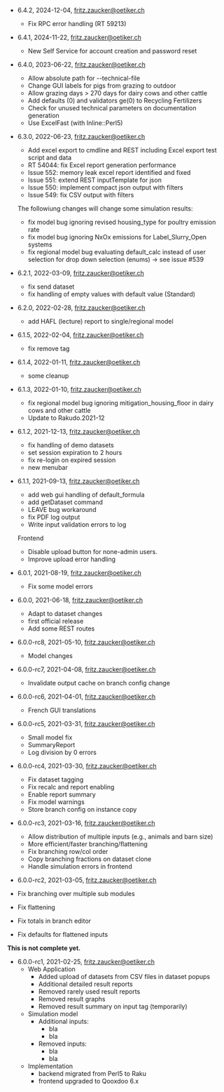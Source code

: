 - 6.4.2, 2024-12-04, fritz.zaucker@oetiker.ch
  - Fix RPC error handling (RT 59213)

- 6.4.1, 2024-11-22, fritz.zaucker@oetiker.ch
  - New Self Service for account creation and password reset

- 6.4.0, 2023-06-22, fritz.zaucker@oetiker.ch

  - Allow absolute path for --technical-file
  - Change GUI labels for pigs from grazing to outdoor
  - Allow grazing days > 270 days for dairy cows and other cattle
  - Add defaults (0) and validators ge(0) to Recycling Fertilizers
  - Check for unused technical parameters on documentation generation
  - Use ExcelFast (with Inline::Perl5)

- 6.3.0, 2022-06-23, fritz.zaucker@oetiker.ch

  - Add excel export to cmdline and REST
    including Excel export test script and data
  - RT 54044: fix Excel report generation performance
  - Issue 552: memory leak excel report identified and fixed
  - Issue 551: extend REST inputTemplate for json
  - Issue 550: implement compact json output with filters
  - Issue 549: fix CSV output with filters

  The followiung changes will change some simulation results:

  - fix model bug ignoring revised housing_type for poultry 
    emission rate
  - fix model bug ignoring NxOx emissions 
    for Label_Slurry_Open systems
  - fix regional model bug evaluating default_calc 
    instead of user selection for drop down selection
    (enums) -> see issue #539

- 6.2.1, 2022-03-09, fritz.zaucker@oetiker.ch

  - fix send dataset
  - fix handling of empty values with default value (Standard)

- 6.2.0, 2022-02-28, fritz.zaucker@oetiker.ch

  - add HAFL (lecture) report to single/regional model

- 6.1.5, 2022-02-04, fritz.zaucker@oetiker.ch

  - fix remove tag

- 6.1.4, 2022-01-11, fritz.zaucker@oetiker.ch

  - some cleanup

- 6.1.3, 2022-01-10, fritz.zaucker@oetiker.ch

  - fix regional model bug ignoring mitigation_housing_floor
    in dairy cows and other cattle
  - Update to Rakudo.2021-12

- 6.1.2, 2021-12-13, fritz.zaucker@oetiker.ch

  - fix handling of demo datasets
  - set session expiration to 2 hours
  - fix re-login on expired session
  - new menubar

- 6.1.1, 2021-09-13, fritz.zaucker@oetiker.ch

  - add web gui handling of default_formula
  - add getDataset command
  - LEAVE bug workaround
  - fix PDF log output
  - Write input validation errors to log

  Frontend
  - Disable upload button for none-admin users.
  - Improve upload error handling

- 6.0.1, 2021-08-19, fritz.zaucker@oetiker.ch

   - Fix some model errors

- 6.0.0, 2021-06-18, fritz.zaucker@oetiker.ch

   - Adapt to dataset changes
   - first official release
   - Add some REST routes

-  6.0.0-rc8, 2021-05-10, fritz.zaucker@oetiker.ch
   - Model changes

-  6.0.0-rc7, 2021-04-08, fritz.zaucker@oetiker.ch
   - Invalidate output cache on branch config change

-  6.0.0-rc6, 2021-04-01, fritz.zaucker@oetiker.ch
   - French GUI translations

-  6.0.0-rc5, 2021-03-31, fritz.zaucker@oetiker.ch
   - Small model fix
   - SummaryReport
   - Log division by 0 errors

-  6.0.0-rc4, 2021-03-30, fritz.zaucker@oetiker.ch
   - Fix dataset tagging
   - Fix recalc and report enabling
   - Enable report summary
   - Fix model warnings
   - Store branch config on instance copy

-  6.0.0-rc3, 2021-03-16, fritz.zaucker@oetiker.ch
   - Allow distribution of multiple inputs
     (e.g., animals and barn size)
   - More efficient/faster branching/flattening
   - Fix branching row/col order
   - Copy branching fractions on dataset clone
   - Handle simulation errors in frontend

-  6.0.0-rc2, 2021-03-05, fritz.zaucker@oetiker.ch
  - Fix branching over multiple sub modules
  - Fix flattening
  - Fix totals in branch editor
  - Fix defaults for flattened inputs

**This is not complete yet.**

- 6.0.0-rc1, 2021-02-25, fritz.zaucker@oetiker.ch
  - Web Application
    - Added upload of datasets from CSV files in dataset popups
    - Additional detailed result reports
    - Removed rarely used result reports
    - Removed result graphs
    - Removed result summary on input tag (temporarily)
  - Simulation model
    - Additional inputs:
      - bla
      - bla
    - Removed inputs:
      - bla
      - bla
  - Implementation
    - backend migrated from Perl5 to Raku
    - frontend upgraded to Qooxdoo 6.x
